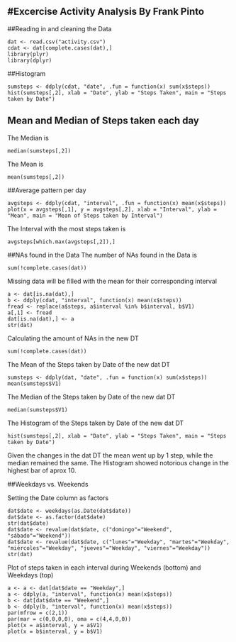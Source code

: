 #Excercise Activity Analysis
By Frank Pinto
---

##Reading in and cleaning the Data
```{r}
dat <- read.csv("activity.csv")
cdat <- dat[complete.cases(dat),]
library(plyr)
library(dplyr)

```

##Histogram
```{r}
sumsteps <- ddply(cdat, "date", .fun = function(x) sum(x$steps))
hist(sumsteps[,2], xlab = "Date", ylab = "Steps Taken", main = "Steps taken by Date")
```

## Mean and Median of Steps taken each day

The Median is
```{r}
median(sumsteps[,2])
```
The Mean is
```{r}
mean(sumsteps[,2])
```

##Average pattern per day
```{r}
avgsteps <- ddply(cdat, "interval", .fun = function(x) mean(x$steps))
plot(x = avgsteps[,1], y = avgsteps[,2], xlab = "Interval", ylab = "Mean", main = "Mean of Steps taken by Interval")
```

The Interval with the most steps taken is
```{r}
avgsteps[which.max(avgsteps[,2]),]
```

##NAs found in the Data
The number of NAs found in the Data is
```{r}
sum(!complete.cases(dat))
```

Missing data will be filled with the mean for their corresponding interval
```{r}
a <- dat[is.na(dat),]
b <- ddply(cdat, "interval", function(x) mean(x$steps))
fread <- replace(a$steps, a$interval %in% b$interval, b$V1)
a[,1] <- fread 
dat[is.na(dat),] <- a
str(dat)
```

Calculating the amount of NAs in the new DT
```{r}
sum(!complete.cases(dat))
```

The Mean of the Steps taken by Date of the new dat DT
```{r}
sumsteps <- ddply(dat, "date", .fun = function(x) sum(x$steps))
mean(sumsteps$V1)
```
The Median of the Steps taken by Date of the new dat DT
```{r}
median(sumsteps$V1)
```
The Histogram of the Steps taken by Date of the new dat DT
```{r}
hist(sumsteps[,2], xlab = "Date", ylab = "Steps Taken", main = "Steps taken by Date")
```

Given the changes in the dat DT the mean went up by 1 step, while the median remained the same. The Histogram showed notorious change in the highest bar of aprox 10.

##Weekdays vs. Weekends

Setting the Date column as factors
```{r}
dat$date <- weekdays(as.Date(dat$date))
dat$date <- as.factor(dat$date)
str(dat$date)
dat$date <- revalue(dat$date, c("domingo"="Weekend", "sábado"="Weekend"))
dat$date <- revalue(dat$date, c("lunes"="Weekday", "martes"="Weekday", "miércoles"="Weekday", "jueves"="Weekday", "viernes"="Weekday"))
str(dat)
```

Plot of steps taken in each interval during Weekends (bottom) and Weekdays (top)
```{r}
a <- a <- dat[dat$date == "Weekday",]
a <- ddply(a, "interval", function(x) mean(x$steps))
b <- dat[dat$date == "Weekend",]
b <- ddply(b, "interval", function(x) mean(x$steps))
par(mfrow = c(2,1))
par(mar = c(0,0,0,0), oma = c(4,4,0,0))
plot(x = a$interval, y = a$V1)
plot(x = b$interval, y = b$V1)
